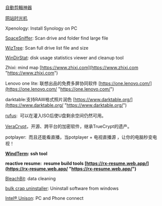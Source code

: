 [自動剪輯神器](https://kolpower.cc/video-editor "https://kolpower.cc/video-editor")

[网站时光机](https://archive.org/web/ "https://archive.org/web/")

Xpenology: Install Synology on PC

[SpaceSniffer](http://www.uderzo.it/main_products/space_sniffer/): Scan drive and folder find large file

[WizTree](https://diskanalyzer.com/): Scan full drive list file and size

[WinDirStat](https://windirstat.net/): disk usage statistics viewer and cleanup tool

Zhixi: mind map [https://www.zhixi.com](https://www.zhixi.com "https://www.zhixi.com")

Lenovo one lite: 联想出品的免费多屏协同软件 [https://one.lenovo.com/](https://one.lenovo.com/ "https://one.lenovo.com/")

darktable:支持RAW格式照片润色 [https://www.darktable.org/](https://www.darktable.org/ "https://www.darktable.org/")

[rufus](https://rufus.ie/en/):  可以在灌入ISO后使U盘剩余空间仍然可用。

[VeraCrypt](https://www.veracrypt.fr/code/VeraCrypt/)，开源、跨平台的加密软件，继承TrueCrypt的遗产。

potplayer:  而且还能看直播，当potplayer + 电视直播源 ，让你的电脑秒变电视！

**[WindTerm](https://github.com/kingToolbox/WindTerm): ssh tool**

**reactive resume:  resume build tools [https://rx-resume.web.app/](https://rx-resume.web.app/ "https://rx-resume.web.app/")**

[BleachBit](https://www.bleachbit.org/): data cleaning 

[bulk crap uninstaller](https://www.bcuninstaller.com/): Uninstall software from windows

[Intel® Unison](https://apps.microsoft.com/store/detail/intel%C2%AE-unison%E2%84%A2/9PP9GZM2GN26): PC and Phone connect




